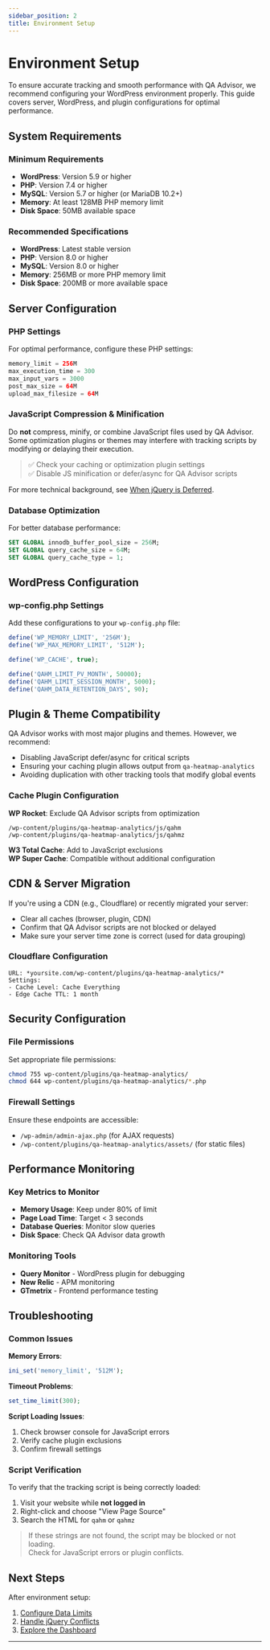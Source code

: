 ```yaml
---
sidebar_position: 2
title: Environment Setup
---
```


# Environment Setup

To ensure accurate tracking and smooth performance with QA Advisor, we recommend configuring your WordPress environment properly. This guide covers server, WordPress, and plugin configurations for optimal performance.

## System Requirements

### Minimum Requirements
- **WordPress**: Version 5.9 or higher
- **PHP**: Version 7.4 or higher
- **MySQL**: Version 5.7 or higher (or MariaDB 10.2+)
- **Memory**: At least 128MB PHP memory limit
- **Disk Space**: 50MB available space

### Recommended Specifications
- **WordPress**: Latest stable version
- **PHP**: Version 8.0 or higher
- **MySQL**: Version 8.0 or higher
- **Memory**: 256MB or more PHP memory limit
- **Disk Space**: 200MB or more available space

## Server Configuration

### PHP Settings

For optimal performance, configure these PHP settings:

```php
memory_limit = 256M
max_execution_time = 300
max_input_vars = 3000
post_max_size = 64M
upload_max_filesize = 64M
```

### JavaScript Compression & Minification

Do **not** compress, minify, or combine JavaScript files used by QA Advisor.  
Some optimization plugins or themes may interfere with tracking scripts by modifying or delaying their execution.

> ✅ Check your caching or optimization plugin settings  
> ✅ Disable JS minification or defer/async for QA Advisor scripts

For more technical background, see [When jQuery is Deferred](/docs/user-manual/getting-started/when-defer-jquery).

### Database Optimization

For better database performance:

```sql
SET GLOBAL innodb_buffer_pool_size = 256M;
SET GLOBAL query_cache_size = 64M;
SET GLOBAL query_cache_type = 1;
```

## WordPress Configuration

### wp-config.php Settings

Add these configurations to your `wp-config.php` file:

```php
define('WP_MEMORY_LIMIT', '256M');
define('WP_MAX_MEMORY_LIMIT', '512M');

define('WP_CACHE', true);

define('QAHM_LIMIT_PV_MONTH', 50000);
define('QAHM_LIMIT_SESSION_MONTH', 5000);
define('QAHM_DATA_RETENTION_DAYS', 90);
```

## Plugin & Theme Compatibility

QA Advisor works with most major plugins and themes. However, we recommend:

- Disabling JavaScript defer/async for critical scripts
- Ensuring your caching plugin allows output from `qa-heatmap-analytics`
- Avoiding duplication with other tracking tools that modify global events

### Cache Plugin Configuration

**WP Rocket**: Exclude QA Advisor scripts from optimization
```
/wp-content/plugins/qa-heatmap-analytics/js/qahm
/wp-content/plugins/qa-heatmap-analytics/js/qahmz
```

**W3 Total Cache**: Add to JavaScript exclusions  
**WP Super Cache**: Compatible without additional configuration

## CDN & Server Migration

If you're using a CDN (e.g., Cloudflare) or recently migrated your server:

- Clear all caches (browser, plugin, CDN)
- Confirm that QA Advisor scripts are not blocked or delayed
- Make sure your server time zone is correct (used for data grouping)

### Cloudflare Configuration

```
URL: *yoursite.com/wp-content/plugins/qa-heatmap-analytics/*
Settings:
- Cache Level: Cache Everything
- Edge Cache TTL: 1 month
```

## Security Configuration

### File Permissions

Set appropriate file permissions:

```bash
chmod 755 wp-content/plugins/qa-heatmap-analytics/
chmod 644 wp-content/plugins/qa-heatmap-analytics/*.php
```

### Firewall Settings

Ensure these endpoints are accessible:
- `/wp-admin/admin-ajax.php` (for AJAX requests)
- `/wp-content/plugins/qa-heatmap-analytics/assets/` (for static files)

## Performance Monitoring

### Key Metrics to Monitor

- **Memory Usage**: Keep under 80% of limit
- **Page Load Time**: Target < 3 seconds
- **Database Queries**: Monitor slow queries
- **Disk Space**: Check QA Advisor data growth

### Monitoring Tools

- **Query Monitor** - WordPress plugin for debugging
- **New Relic** - APM monitoring
- **GTmetrix** - Frontend performance testing

## Troubleshooting

### Common Issues

**Memory Errors**:
```php
ini_set('memory_limit', '512M');
```

**Timeout Problems**:
```php
set_time_limit(300);
```

**Script Loading Issues**:
1. Check browser console for JavaScript errors
2. Verify cache plugin exclusions
3. Confirm firewall settings

### Script Verification

To verify that the tracking script is being correctly loaded:

1. Visit your website while **not logged in**
2. Right-click and choose "View Page Source"
3. Search the HTML for `qahm` or `qahmz`

> If these strings are not found, the script may be blocked or not loading.  
> Check for JavaScript errors or plugin conflicts.

## Next Steps

After environment setup:

1. [Configure Data Limits](/docs/user-manual/getting-started/set-data-limit-wpconfig)
2. [Handle jQuery Conflicts](/docs/user-manual/getting-started/when-defer-jquery)
3. [Explore the Dashboard](/docs/user-manual/screens-and-operations/dashboard)

---

